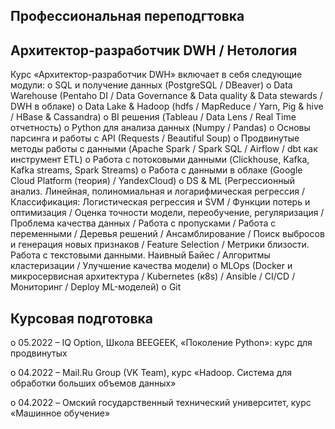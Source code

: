 Профессиональная переподгтовка
-
Архитектор-разработчик DWH / Нетология
-
Курс «Архитектор-разработчик DWH» включает в себя следующие модули:
o	SQL и получение данных (PostgreSQL / DBeaver)
o	Data Warehouse (Pentaho DI / Data Governance & Data quality & Data stewards / DWH в облаке)
o	Data Lake & Hadoop (hdfs / MapReduce / Yarn, Pig & hive / HBase & Cassandra)
o	BI решения (Tableau / Data Lens / Real Time отчетность)
o	Python для анализа данных (Numpy / Pandas)
o	Основы парсинга и работы с API (Requests / Beautiful Soup)
o	Продвинутые методы работы с данными (Apache Spark / Spark SQL / Airflow / dbt как инструмент ETL)
o	Работа с потоковыми данными (Clickhouse, Kafka, Kafka streams, Spark Streams)
o	Работа с данными в облаке (Google Cloud Platform (теория) / YandexCloud)
o	DS & ML (Регрессионный анализ. Линейная, полиномиальная и логарифмическая регрессия / Классификация: Логистическая регрессия и SVM / 
  Функции потерь и оптимизация / Оценка точности модели, переобучение, регуляризация / Проблема качества данных / Работа с пропусками / 
  Работа с переменными / Деревья решений / Ансамблирование / Поиск выбросов и генерация новых признаков / Feature Selection / 
  Метрики близости. Работа с текстовыми данными. Наивный Байес / Алгоритмы кластеризации / Улучшение качества модели)
o	MLOps (Docker и микросервисная архитектура / Kubernetes (к8s) / Ansible / CI/CD / Мониторинг / Deploy ML-моделей)
o	Git

Курсовая подготовка
-
o	05.2022 – IQ Option, Школа BEEGEEK, «Поколение Python»: курс для продвинутых

o	04.2022 – Mail.Ru Group (VK Team),  курс «Hadoop. Система для обработки больших объемов данных»

o	04.2022 – Омский государственный технический университет, курс «Машинное обучение»
